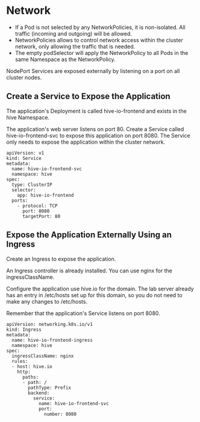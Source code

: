 # Network

- If a Pod is not selected by any NetworkPolicies, it is non-isolated. All traffic (incoming and outgoing) will be allowed.
- NetworkPolicies allows to control network access within the cluster network, only allowing the traffic that is needed.
- The empty podSelector will apply the NetworkPolicy to all Pods in the same Namespace as the NetworkPolicy.

NodePort Services are exposed externally by listening on a port on all cluster nodes.


## Create a Service to Expose the Application

The application's Deployment is called hive-io-frontend and exists in the hive Namespace.

The application's web server listens on port 80. Create a Service called hive-io-frontend-svc to expose this application on port 8080. The Service only needs to expose the application within the cluster network.

```
apiVersion: v1
kind: Service
metadata:
  name: hive-io-frontend-svc
  namespace: hive
spec:
  type: ClusterIP
  selector:
    app: hive-io-frontend
  ports:
    - protocol: TCP
      port: 8080
      targetPort: 80
```


## Expose the Application Externally Using an Ingress

Create an Ingress to expose the application.

An Ingress controller is already installed. You can use nginx for the ingressClassName.

Configure the application use hive.io for the domain. The lab server already has an entry in /etc/hosts set up for this domain, so you do not need to make any changes to /etc/hosts.

Remember that the application's Service listens on port 8080.

```
apiVersion: networking.k8s.io/v1
kind: Ingress
metadata:
  name: hive-io-frontend-ingress
  namespace: hive
spec:
  ingressClassName: nginx
  rules:
  - host: hive.io
    http:
      paths:
      - path: /
        pathType: Prefix
        backend:
          service:
            name: hive-io-frontend-svc
            port:
              number: 8080
```
